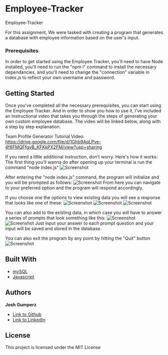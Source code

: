 # Employee-Tracker
Employee-Tracker

For this assignment, We were tasked with creating a program that generates a database with employee information based on the user's input.

### Prerequisites

In order to get started using the Employee Tracker, you'll need to have Node installed, you'll need to run the "npm i" command to install the necessary dependancies, and you'll need to change the "connection" variable in index.js to reflect your own username and password.

## Getting Started

Once you've completed all the necessary prerequisites, you can start using the Employee Tracker. And in order to show you how to use it, I've included an instructional video that takes you through the steps of generating your own custom employee database. The video will be linked below, along with a step by step explanation. 


Team Profile Generator Tutorial Video: https://drive.google.com/file/d/1Ghb9AqLPve-4f6FMQFfgvB_KFKkPX2FM/view?usp=sharing

If you need a little additional instruction, don't worry. Here's how it works:
The first thing you'll wanna do after opening up your terminal is run the command "node index.js"
![Screenshot](https://i.imgur.com/KSWSBqB.png)

After entering the "node index.js" command, the program will initialize and you will be prompted as follows:
![Screenshot](https://i.imgur.com/3IHlhq6.png)
From here you can navigate to your preferred option and the program will respond accordingly. 

If you choose one the options to view existing data you will see a response that looks like one of these:
![Screenshot](https://i.imgur.com/9sETT1h.png)
![Screenshot](https://i.imgur.com/VbkiCMa.png)
![Screenshot](https://i.imgur.com/N0rsyAL.png)

You can also add to the existing data, in which case you will have to answer a series of prompts that look something like this:
![Screenshot](https://i.imgur.com/Fn5q4Df.png)
![Screenshot](https://i.imgur.com/EpB0X56.png)
Just input your answer to each prompt question and your input will be saved and stored in the database.

You can also exit the program by any point by hitting the "Quit" button
![Screenshot](https://i.imgur.com/RZU2L6Z.png)

## Built With
* [mySQL](https://www.mysql.com/)
* [Javascript](https://developer.mozilla.org/en-US/docs/Web/JavaScript)


## Authors

**Josh Gumperz** 

- [Link to Github](https://github.com/JoshGumperz)
- [Link to LinkedIn](https://www.linkedin.com/in/josh-gumperz-8706a8185/)

## License

This project is licensed under the MIT License 

